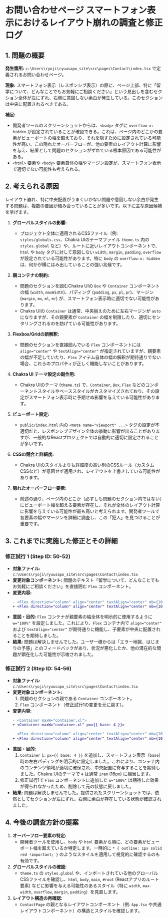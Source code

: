 # お問い合わせページ スマートフォン表示におけるレイアウト崩れの調査と修正ログ

## 1. 問題の概要

**発生箇所:** `c:\Users\ryoji\ryuusapo_site\src\pages\Contact\index.tsx` で定義されるお問い合わせページ。

**現象:** スマートフォン表示（レスポンシブ表示）の際に、ページ上部、特に「留学について、どんなことでもお気軽にご相談ください」という見出しを含むセクション全体が左にずれ、右側に意図しない余白が発生している。このセクションは中央に配置されるべきである。

**補足:**
- 開発者ツールのスクリーンショットからは、`<body>` タグに `overflow-x: hidden` が設定されていることが確認できる。これは、ページ内のどこかの要素がビューポートの幅を超えており、それを隠すために設定されている可能性が高い。この隠れたオーバーフローが、他の要素のレイアウト計算に影響を与え、結果として問題のセクションがずれている根本原因である可能性がある。
- `<html>` 要素や `<body>` 要素自体の幅やマージン設定が、スマートフォン表示で適切でない可能性も考えられる。

## 2. 考えられる原因

レイアウト崩れ、特に中央配置がうまくいかない問題や意図しない余白が発生する問題は、複数の要因が絡み合っていることが多いです。以下に主な原因候補を挙げます。

1.  **グローバルスタイルの影響:**
    *   プロジェクト全体に適用されるCSSファイル（例: `styles/globals.css`、Chakra UIのテーマファイル `theme.ts` 内の `styles.global` など）や、ルートに近いレイアウトコンポーネントで、`html` や `body` タグに対して意図しない `width`, `margin`, `padding`, `overflow` が設定されている可能性があります。特に `body` の `overflow-x: hidden` は、何かが横にはみ出していることの強い兆候です。

2.  **親コンテナの制約:**
    *   問題のセクションを囲むChakra UIの `Box` や `Container` コンポーネントの幅 (`width`, `maxWidth`)、パディング (`padding`, `px`, `pl`, `pr`)、マージン (`margin`, `mx`, `ml`, `mr`) が、スマートフォン表示時に適切でない可能性があります。
    *   Chakra UIの `Container` は通常、中央揃えのために左右マージンが `auto` になりますが、その親要素が `Container` の幅を制限したり、適切にセンタリングされるのを妨げている可能性があります。

3.  **Flexbox/Gridの誤解釈:**
    *   問題のセクションを直接囲んでいる `Flex` コンポーネントには `align="center"` や `textAlign="center"` が指定されていますが、親要素の幅が不足していたり、`Flex` アイテム自体の幅の解釈が期待通りでない場合、これらのプロパティが正しく機能しないことがあります。

4.  **Chakra UI テーマ設定の副作用:**
    *   Chakra UIのテーマ (`theme.ts`) で、`Container`, `Box`, `Flex` などのコンポーネントスタイルやベーススタイルがカスタマイズされており、その設定がスマートフォン表示時に予期せぬ影響を与えている可能性があります。

5.  **ビューポート設定:**
    *   `public/index.html` 内の `<meta name="viewport" ...>` タグの設定が不適切だと、レスポンシブデザイン全体の挙動に影響が出ることがありますが、一般的なReactプロジェクトでは自動的に適切に設定されることが多いです。

6.  **CSSの競合と詳細度:**
    *   Chakra UIのスタイルよりも詳細度の高い別のCSSルール（カスタムCSSなど）が意図せず適用され、レイアウトを上書きしている可能性があります。

7.  **隠れたオーバーフロー要素:**
    *   前述の通り、ページ内のどこか（必ずしも問題のセクション内ではない）にビューポート幅を超える要素が存在し、それが全体のレイアウト計算に影響を与えている可能性が最も高いと考えられます。開発者ツールで各要素の幅やマージンを詳細に調査し、この「犯人」を見つけることが重要です。

## 3. これまでに実施した修正とその詳細

### 修正試行 1 (Step ID: 50-52)

*   **対象ファイル:** `c:\Users\ryoji\ryuusapo_site\src\pages\Contact\index.tsx`
*   **変更対象コンポーネント:** 問題のテキスト「留学について、どんなことでもお気軽にご相談ください」を直接囲む `Flex` コンポーネント。
*   **変更内容:**
    ```diff
    - <Flex direction="column" align="center" textAlign="center" mb={10}>
    + <Flex direction="column" align="center" textAlign="center" mb={10} w="100%">
    ```
*   **意図・目的:** `Flex` コンテナが親要素の幅全体を明示的に使用するように `w="100%"` を設定しました。これにより、`Flex` コンテナ内で `align="center"` および `textAlign="center"` が期待通りに機能し、子要素が中央に配置されることを期待しました。
*   **結果:** 問題は解決しませんでした。ユーザー様からは「エラー地獄、はじまりの予感」とのフィードバックがあり、状況が悪化したか、他の潜在的な問題が顕在化した可能性が示唆されました。

### 修正試行 2 (Step ID: 54-56)

*   **対象ファイル:** `c:\Users\ryoji\ryuusapo_site\src\pages\Contact\index.tsx`
*   **変更対象コンポーネント:**
    1.  問題のセクションの親である `Container` コンポーネント。
    2.  `Flex` コンポーネント（修正試行1の変更を元に戻す）。
*   **変更内容:**
    ```diff
    - <Container maxW="container.xl">
    + <Container maxW="container.xl" px={{ base: 4 }}>
    ```
    ```diff
    - <Flex direction="column" align="center" textAlign="center" mb={10} w="100%">
    + <Flex direction="column" align="center" textAlign="center" mb={10}>
    ```
*   **意図・目的:**
    1.  `Container` に `px={{ base: 4 }}` を追加し、スマートフォン表示（`base`）時の左右パディングを明示的に設定しました。これにより、コンテナ内のコンテンツ領域が適切に確保され、中央配置に寄与することを期待しました。Chakra UIのテーマで `4` は通常 `1rem` (16px) に相当します。
    2.  修正試行1で `Flex` コンポーネントに追加した `w="100%"` は期待した効果が得られなかったため、削除して元の状態に戻しました。
*   **結果:** 問題は解決しませんでした。提供されたスクリーンショットでは、依然としてセクションが左にずれ、右側に余白が存在している状態が確認されました。

## 4. 今後の調査方針の提案

1.  **オーバーフロー要素の特定:**
    *   開発者ツールを使用し、`body` や `html` 要素から順に、どの要素がビューポート幅を超えているか特定します。一時的に `* { outline: 1px solid red !important; }` のようなスタイルを適用して視覚的に確認するのも有効です。
2.  **グローバルスタイルの確認:**
    *   `theme.ts` の `styles.global` や、インポートされている他のグローバルCSSファイルを確認し、`html`, `body`, `main`, `#root` (Reactアプリのルート要素) などに影響を与える可能性のあるスタイル（特に `width`, `max-width`, `overflow`, `margin`, `padding`）を見直します。
3.  **レイアウト構造の再確認:**
    *   `ContactPage` の親となるレイアウトコンポーネント（例: `App.tsx` や共通レイアウトコンポーネント）の構造とスタイルを確認します。
